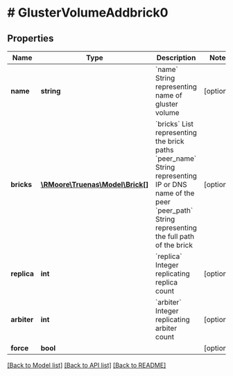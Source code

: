 # # GlusterVolumeAddbrick0

## Properties

Name | Type | Description | Notes
------------ | ------------- | ------------- | -------------
**name** | **string** | &#x60;name&#x60; String representing name of gluster volume | [optional]
**bricks** | [**\RMoore\Truenas\Model\Brick[]**](Brick.md) | &#x60;bricks&#x60; List representing the brick paths     &#x60;peer_name&#x60; String representing IP or DNS name of the peer     &#x60;peer_path&#x60; String representing the full path of the brick | [optional]
**replica** | **int** | &#x60;replica&#x60; Integer replicating replica count | [optional]
**arbiter** | **int** | &#x60;arbiter&#x60; Integer replicating arbiter count | [optional]
**force** | **bool** |  | [optional]

[[Back to Model list]](../../README.md#models) [[Back to API list]](../../README.md#endpoints) [[Back to README]](../../README.md)

